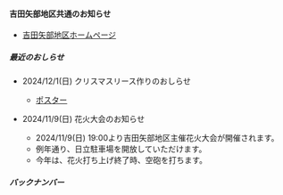 #### 吉田矢部地区共通のお知らせ
- [吉田矢部地区ホームページ](https://yoshidayabe-eac.jimdofree.com/)
##### 最近のおしらせ
- 2024/12/1(日) クリスマスリース作りのおしらせ
  - [ポスター](https://drive.google.com/file/d/1mXC4-KBLX0-UTaXbw6VzXzfyb50sNviI/view)

- 2024/11/9(日) 花火大会のお知らせ
  - 2024/11/9(日) 19:00より吉田矢部地区主催花火大会が開催されます。
  - 例年通り、日立駐車場を開放していただけます。
  - 今年は、花火打ち上げ終了時、空砲を打ちます。

##### バックナンバー

